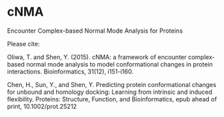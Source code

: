 # cNMA
Encounter Complex-based Normal Mode Analysis for Proteins

Please cite: 

Oliwa, T. and Shen, Y. (2015). cNMA: a framework of encounter complex-based normal mode analysis to model conformational changes in protein interactions. Bioinformatics, 31(12), i151-i160.

Chen, H., Sun, Y., and Shen, Y. Predicting protein conformational changes for unbound and homology docking: Learning from intrinsic and induced flexibility.  Proteins: Structure, Function, and Bioinformatics, epub ahead of print, 10.1002/prot.25212 

